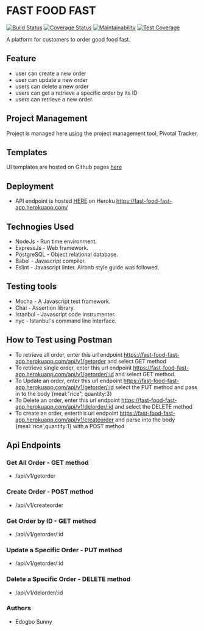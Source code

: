 # FAST FOOD FAST

[![Build Status](https://travis-ci.org/edogbosunny/Fast-Food-Fast-Cycle-36.svg?branch=ft-integrate-continous-integration-160300216)](https://travis-ci.org/edogbosunny/Fast-Food-Fast-Cycle-36) [![Coverage Status](https://coveralls.io/repos/github/edogbosunny/Fast-Food-Fast-Cycle-36/badge.png?branch=ft-integrate-continous-integration-160300216)](https://coveralls.io/github/edogbosunny/Fast-Food-Fast-Cycle-36?branch=ft-integrate-continous-integration-160300216) [![Maintainability](https://api.codeclimate.com/v1/badges/c2e737db3ea32ed0db56/maintainability)](https://codeclimate.com/github/edogbosunny/Fast-Food-Fast-Cycle-36/maintainability) [![Test Coverage](https://api.codeclimate.com/v1/badges/c2e737db3ea32ed0db56/test_coverage)](https://codeclimate.com/github/edogbosunny/Fast-Food-Fast-Cycle-36/test_coverage)

A platform for customers to order good food fast.

## Feature

- user can create a new order
- user can update a new order
- users can delete a new order
- users can get a retrieve a specific order by its ID
- users can retrieve a new order

## Project Management

Project is managed here [using](https://www.pivotaltracker.com/n/projects/2195975) the project management tool, Pivotal Tracker.

## Templates

UI templates are hosted on Github pages [here](https://edogbosunny.github.io/Fast-Food-Fast-Cycle-36/UI/)

## Deployment

- API endpoint is hosted [HERE](https://fast-food-fast-app.herokuapp.com/) on Heroku https://fast-food-fast-app.herokuapp.com/

## Technogies Used

- NodeJs - Run time environment.
- ExpressJs - Web framework.
- PostgreSQL - Object relational database.
- Babel - Javascript compiler.
- Eslint - Javascript linter. Airbnb style guide was followed.

## Testing tools
* Mocha - A Javascript test framework.
* Chai - Assertion library.
* Istanbul - Javascript code instrumenter.
* nyc - Istanbul's command line interface.

## How to Test using Postman
- To retrieve all order, enter this url endpoint https://fast-food-fast-app.herokuapp.com/api/v1/getorder and select GET method
- To retrieve single order, enter this url endpoint https://fast-food-fast-app.herokuapp.com/api/v1/getorder/:id and select GET method.
- To Update an order, enter this url endpoint https://fast-food-fast-app.herokuapp.com/api/v1/getorder/:id select the PUT method and pass in to the body {meal:"rice", quantity:3}
- To Delete an order, enter this url endpoint https://fast-food-fast-app.herokuapp.com/api/v1/delorder/:id and select the DELETE method
- To create an order, enterthis url endpoint https://fast-food-fast-app.herokuapp.com/api/v1/createorder and parse into the body
{meal:'rice',quantity:1} with a POST method

## Api Endpoints
### Get All Order - GET method
- /api/v1/getorder
### Create Order - POST method
- /api/v1/createorder
### Get Order by ID - GET method
- /api/v1/getorder/:id
### Update a Specific Order - PUT method
- /api/v1/getorder/:id
### Delete a Specific Order - DELETE method
- /api/v1/delorder/:id

### Authors
* Edogbo Sunny

